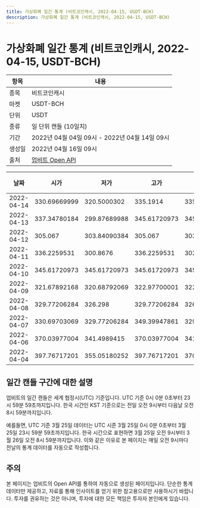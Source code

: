```yaml
---
title: 가상화폐 일간 통계 (비트코인캐시, 2022-04-15, USDT-BCH)
description: 가상화폐 일간 통계 (비트코인캐시, 2022-04-15, USDT-BCH)
---
```



가상화폐 일간 통계 (비트코인캐시, 2022-04-15, USDT-BCH)
===

|항목|내용|
|--|--|
|종목|비트코인캐시|
|마켓|USDT-BCH|
|단위|USDT|
|종류|일 단위 캔들 (10일치)|
|기간|2022년 04월 04일 09시 - 2022년 04월 14일 09시|
|생성일|2022년 04월 16일 09시|
|출처|[업비트 Open API](https://docs.upbit.com)|


|날짜|시가|저가|고가|종가|비고|
|--|--|--|--|--|--|
|2022-04-14|330.69669999|320.5000302|335.1914|335.1914|    |
|2022-04-13|337.34780184|299.87689988|345.61720973|345.61720973|    |
|2022-04-12|305.067|303.84090384|305.067|303.84090384|    |
|2022-04-11|336.2259531|300.8676|336.2259531|302.082|    |
|2022-04-10|345.61720973|345.61720973|345.61720973|345.61720973|    |
|2022-04-09|321.67892168|320.68792069|322.97700001|322.97700001|    |
|2022-04-08|329.77206284|326.298|329.77206284|326.298|    |
|2022-04-07|330.69703069|329.77206284|349.39947861|329.77206284|    |
|2022-04-06|370.03977004|341.4989415|370.03977004|341.4989415|    |
|2022-04-04|397.76717201|355.05180252|397.76717201|370.03977004|    |


일간 캔들 구간에 대한 설명
---


업비트의 일간 캔들은 세계 협정시(UTC) 기준입니다. 
UTC 기준 0시 0분 0초부터 23시 59분 59초까지입니다. 
한국 시간인 KST 기준으로는 전일 오전 9시부터 다음날 오전 8시 59분까지입니다. 


예를들면, UTC 기준 3월 25일 데이터는 UTC 시준 3월 25일 0시 0분 0초부터 3월 25일 23시 59분 59초까지입니다. 
한국 시간으로 표현하면 3월 25일 오전 9시부터 3월 26일 오전 8시 59분까지입니다. 
이와 같은 이유로 본 페이지는 매일 오전 9시마다 전날의 통계 데이터를 자동으로 작성합니다. 


주의
---


본 페이지는 업비트의 Open API를 통하여 자동으로 생성된 페이지입니다. 
단순한 통계 데이터만 제공하고, 자료를 통해 인사이트를 얻기 위한 참고용으로만 사용하시기 바랍니다. 
투자를 권유하는 것은 아니며, 투자에 대한 모든 책임은 투자자 본인에게 있습니다. 
